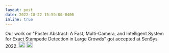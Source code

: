 ```yaml
---
layout: post
date: 2022-10-22 15:59:00-0400
inline: true
---
```


Our work on "Poster Abstract: A Fast, Multi-Camera, and Intelligent System for Exact Stampede Detection in Large Crowds" got accepted at SenSys 2022. <img class="emoji" title=":sparkles:" alt=":sparkles:" src="https://github.githubassets.com/images/icons/emoji/unicode/2728.png" height="20" width="20"> <img class="emoji" title=":smile:" alt=":smile:" src="https://github.githubassets.com/images/icons/emoji/unicode/1f604.png" height="20" width="20">
